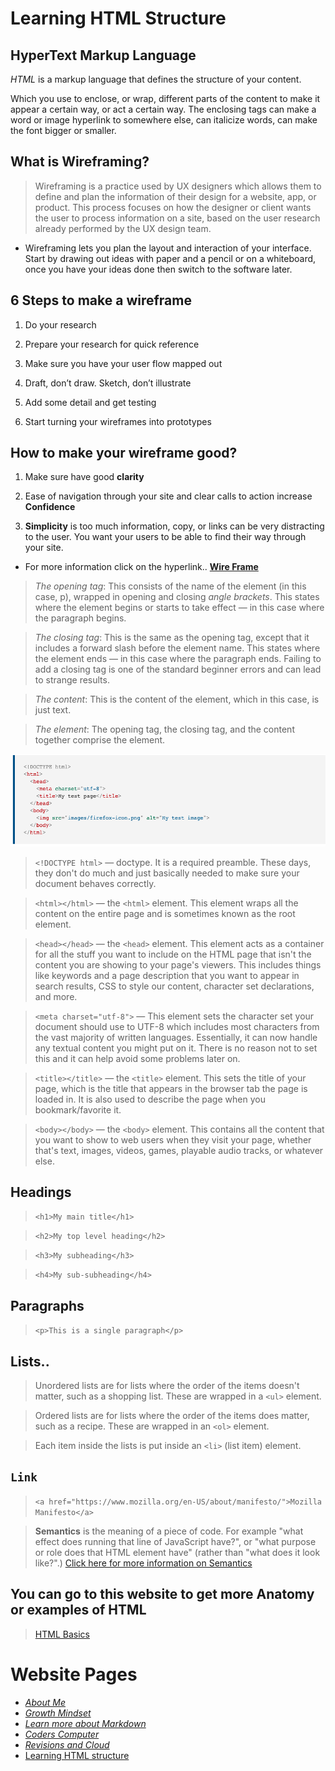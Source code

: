 # Learning HTML Structure

## HyperText Markup Language

*HTML* is a markup language that defines the structure of your content.

Which you use to enclose, or wrap, different parts of the content to make it appear a certain way, or act a certain way. The enclosing tags can make a word or image hyperlink to somewhere else, can italicize words, can make the font bigger or smaller.

## What is Wireframing?

> Wireframing is a practice used by UX designers which allows them to define and plan the information of their design for a website, app, or product. This process focuses on how the designer or client wants the user to process information on a site, based on the user research already performed by the UX design team.

- Wireframing lets you plan the layout and interaction of your interface.
Start by drawing out ideas with paper and a pencil or on a whiteboard, once you have your ideas done then switch to the software later.

## **6** Steps to make a wireframe

1) Do your research

2) Prepare your research for quick reference

3) Make sure you have your user flow mapped out

4) Draft, don’t draw. Sketch, don’t illustrate

5) Add some detail and get testing

6) Start turning your wireframes into prototypes

## How to make your wireframe good?

1) Make sure have good **clarity**

2) Ease of navigation through your site and clear calls to action increase **Confidence**

3) **Simplicity** is too much information, copy, or links can be very distracting to the user. You want your users to be able to find their way through your site.

- For more information click on the hyperlink.. **[Wire Frame](https://careerfoundry.com/en/blog/ux-design/how-to-create-your-first-wireframe/)**

> *The opening tag*: This consists of the name of the element (in this case, p), wrapped in opening and closing *angle brackets*. This states where the element begins or starts to take effect — in this case where the paragraph begins.

> *The closing tag*: This is the same as the opening tag, except that it includes a forward slash before the element name. This states where the element ends — in this case where the paragraph ends. Failing to add a closing tag is one of the standard beginner errors and can lead to strange results.

> *The content*: This is the content of the element, which in this case, is just text.

> *The element*: The opening tag, the closing tag, and the content together comprise the element.

![HTML Format](/HTMLexamples.png)

> `<!DOCTYPE html>` — doctype. It is a required preamble. These days, they don't do much and just basically needed to make sure your document behaves correctly.

> `<html></html>` — the `<html>` element. This element wraps all the content on the entire page and is sometimes known as the root element.

> `<head></head>` — the `<head>` element. This element acts as a container for all the stuff you want to include on the HTML page that isn't the content you are showing to your page's viewers. This includes things like keywords and a page description that you want to appear in search results, CSS to style our content, character set declarations, and more.

> `<meta charset="utf-8">` — This element sets the character set your document should use to UTF-8 which includes most characters from the vast majority of written languages. Essentially, it can now handle any textual content you might put on it. There is no reason not to set this and it can help avoid some problems later on.

> `<title></title>` — the `<title>` element. This sets the title of your page, which is the title that appears in the browser tab the page is loaded in. It is also used to describe the page when you bookmark/favorite it.

> `<body></body>` — the `<body>` element. This contains all the content that you want to show to web users when they visit your page, whether that's text, images, videos, games, playable audio tracks, or whatever else.

## Headings

> `<h1>My main title</h1>`

> `<h2>My top level heading</h2>`

> `<h3>My subheading</h3>`

> `<h4>My sub-subheading</h4>`

## Paragraphs

> `<p>This is a single paragraph</p>`

## Lists..

> Unordered lists are for lists where the order of the items doesn't matter, such as a shopping list. These are wrapped in a `<ul>` element.

> Ordered lists are for lists where the order of the items does matter, such as a recipe. These are wrapped in an `<ol>` element.

> Each item inside the lists is put inside an `<li>` (list item) element.

## `Link`

> `<a href="https://www.mozilla.org/en-US/about/manifesto/">Mozilla Manifesto</a>`

> **Semantics** is the meaning of a piece of code. For example "what effect does running that line of JavaScript have?", or "what purpose or role does that HTML element have" (rather than "what does it look like?".)
[Click here for more information on Semantics](https://developer.mozilla.org/en-US/docs/Glossary/Semantics)

## You can go to this website to get more Anatomy or examples of HTML

> [HTML Basics](https://developer.mozilla.org/en-US/docs/Learn/Getting_started_with_the_web/HTML_basics)

# Website Pages

- [*About Me*](README.md)
- [*Growth Mindset*](GrowthMindset.md)
- [*Learn more about Markdown*](Learning_Markdown.md)
- [*Coders Computer*](/CodersComputer.md)
- [*Revisions and Cloud*](/RevisionsandCloud.md)
- [Learning HTML structure](LearningHTMLstructure.md)
